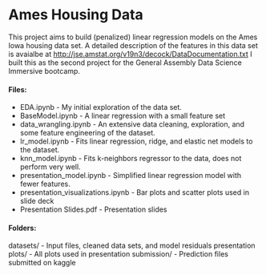 # Ames Housing Data

This project aims to build (penalized) linear regression models on the Ames Iowa housing data set. 
A detailed description of the features in this data set is avaialbe at http://jse.amstat.org/v19n3/decock/DataDocumentation.txt
I built this as the second project for the General Assembly Data Science Immersive bootcamp.

#### Files:
* EDA.ipynb - My initial exploration of the data set.
* BaseModel.ipynb - A linear regression with a small feature set
* data_wrangling.ipynb - An extensive data cleaning, exploration, and some feature engineering of the dataset.
* lr_model.ipynb - Fits linear regression, ridge, and elastic net models to the dataset.
* knn_model.ipynb - Fits k-neighbors regressor to the data, does not perform very well.
* presentation_model.ipynb - Simplified linear regression model with fewer features.
* presentation_visualizations.ipynb - Bar plots and scatter plots used in slide deck
* Presentation Slides.pdf - Presentation slides

#### Folders:
datasets/ - Input files, cleaned data sets, and model residuals
presentation plots/ - All plots used in presentation
submission/ - Prediction files submitted on kaggle
